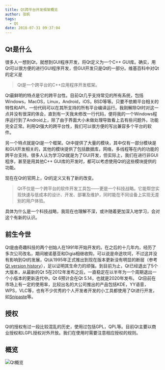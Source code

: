 ```yaml
---
title: Qt跨平台开发框架概览
author: 张帆
tags:
  - Qt
date: 2018-07-31 09:37:04
---
```


## Qt是什么

很多人一想到Qt，就想到GUI程序开发，将Qt定义为一个C++ GUI库。确实，用Qt可以很方便的进行GUI程序开发，但GUI开发只是Qt的一部分。维基百科中对Qt的定义是

> Qt是一个跨平台的C++应用程序开发框架。

Qt最鲜明的特点是它的跨平台性。目前Qt几乎支持常见的所有系统，包括Windows，MacOS，Linux，Android，iOS，BSD等等。只要不依赖平台相关的特性和API，一份代码可以在其所支持的所有平台编译运行。我刚解除Qt时对这一点并没有很深的体会，直到有一天我未修改一行代码，便将我的一个Windows程序运行到了Android上，除了由于界面大小未做处理导致看上去有些问题外，功能完全正常。利用Qt强大的跨平台性，我们可以很方便的写出兼容多个平台的软件。

另一个特点就是Qt是一个框架。Qt中提供了大量的模块，其中仅有一部分模块是和GUI开发相关的，其他的模块提供了包括数据库，网络，多线程等在内的功能的跨平台支持。很多人认为学习Qt就是为了GUI开发，但实际上，我们在进行非GUI程序，甚至是用其他C++ GUI库的开发时，都可以考虑使用Qt的这些模块提供的功能。

<!--more-->

现在在Qt的官网上，Qt的定义又有了新的改变。

> Qt不仅是一个跨平台的软件开发工具包——更是一个科技战略。它能帮您实现快速与低成本的设计、开发、部署及维护，同时能在不同设备上实现无差别的用户体验。

具体为什么是一个科技战略，我现在也理解不深，或许随着更加深入地学习，会对这个有新的认识。

## 前生今世

Qt是由奇趣科技的两个创始人在1991年开始开发的。在之后的十几年内，经历了多次公司改名，期间被诺基亚和Digia相继收购，可以说是命途坎坷，不过这并没有影响到Qt的发展，Qt从1995年正式推出到现在版本更新没有明显的断层（参考[Qt version history](https://en.wikipedia.org/wiki/Qt_version_history)），足以证明其生命力的顽强。到目前为止，Qt已经退出了5个大版本，从最新的Qt 5在2012年发布之后，一直稳定在以半年为一个周期退出一个小版本的更新迭代中。Qt 6预计会在Qt 5.14，也就是2020年发布。
Qt目前在市场上有一定的使用率，比较出名的大公司推出的产品包括KDE，YY语音，WPS，VLC等，也有不少优秀的个人开发者开发的小工具都使用了Qt进行开发，如[Snipaste](https://zh.snipaste.com/)等。

## 授权

Qt的授权有过一段比较混乱的历史，使用过包括GPL，QPL等。目前Qt主要以商业授权和LGPL授权对外开放。我们在使用时需要注意相应授权的规则。

## 概览

![Qt概览](http://onyvldqhl.bkt.clouddn.com/qt_framework_overview/QtOverview.png)

